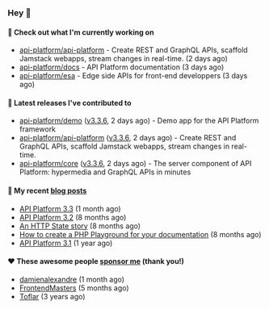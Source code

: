 ### Hey 👋

#### 👷 Check out what I'm currently working on

- [api-platform/api-platform](https://github.com/api-platform/api-platform) - Create REST and GraphQL APIs, scaffold Jamstack webapps, stream changes in real-time. (2 days ago)
- [api-platform/docs](https://github.com/api-platform/docs) - API Platform documentation (3 days ago)
- [api-platform/esa](https://github.com/api-platform/esa) - Edge side APIs for front-end developpers (3 days ago)

#### 🔭 Latest releases I've contributed to

- [api-platform/demo](https://github.com/api-platform/demo) ([v3.3.6](https://github.com/api-platform/demo/releases/tag/v3.3.6), 2 days ago) - Demo app for the API Platform framework
- [api-platform/api-platform](https://github.com/api-platform/api-platform) ([v3.3.6](https://github.com/api-platform/api-platform/releases/tag/v3.3.6), 2 days ago) - Create REST and GraphQL APIs, scaffold Jamstack webapps, stream changes in real-time.
- [api-platform/core](https://github.com/api-platform/core) ([v3.3.6](https://github.com/api-platform/core/releases/tag/v3.3.6), 2 days ago) - The server component of API Platform: hypermedia and GraphQL APIs in minutes

#### 📜 My recent [blog posts](https://soyuka.me)

- [API Platform 3.3](https://soyuka.me/api-platform-3.3/) (1 month ago)
- [API Platform 3.2](https://soyuka.me/api-platform-3.2/) (8 months ago)
- [An HTTP State story](https://soyuka.me/http-state-story/) (8 months ago)
- [How to create a PHP Playground for your documentation](https://soyuka.me/how-to-create-a-php-playground-for-your-documentation/) (8 months ago)
- [API Platform 3.1](https://soyuka.me/api-platform-3.1-whats-new/) (1 year ago)

#### ❤️ These awesome people [sponsor me](https://github.com/sponsors/soyuka) (thank you!)

- [damienalexandre](https://github.com/damienalexandre) (1 month ago)
- [FrontendMasters](https://github.com/FrontendMasters) (5 months ago)
- [Toflar](https://github.com/Toflar) (3 years ago)
